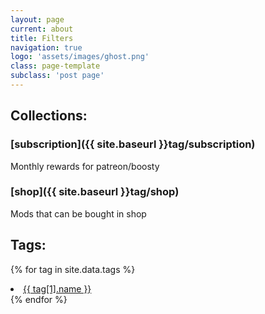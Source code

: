 ```yaml
---
layout: page
current: about
title: Filters
navigation: true
logo: 'assets/images/ghost.png'
class: page-template
subclass: 'post page'
---
```


## Collections:

### [subscription]({{ site.baseurl }}tag/subscription)
Monthly rewards for patreon/boosty 
### [shop]({{ site.baseurl }}tag/shop)
Mods that can be bought in shop

## Tags:

{% for tag in site.data.tags %}
<li><a href="{{ site.baseurl }}tag/{{ tag[1].name }}">{{ tag[1].name }}</a></li>
{% endfor %}